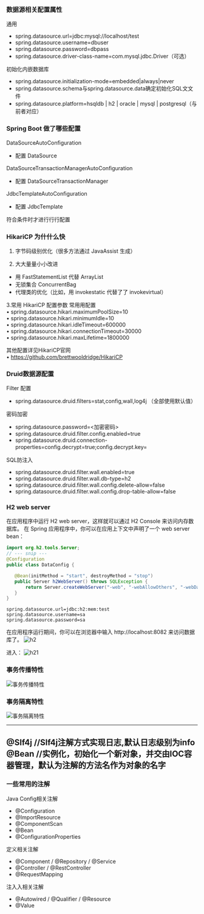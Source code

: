 ### 数据源相关配置属性  
通⽤  
- spring.datasource.url=jdbc:mysql://localhost/test
- spring.datasource.username=dbuser
- spring.datasource.password=dbpass
- spring.datasource.driver-class-name=com.mysql.jdbc.Driver（可选）

初始化内嵌数据库  
- spring.datasource.initialization-mode=embedded|always|never
- spring.datasource.schema与spring.datasource.data确定初始化SQL⽂文件
- spring.datasource.platform=hsqldb | h2 | oracle | mysql | postgresql（与前者对应）


### Spring Boot 做了哪些配置
DataSourceAutoConﬁguration 
- 配置 DataSource  

DataSourceTransactionManagerAutoConﬁguration 
- 配置 DataSourceTransactionManager

JdbcTemplateAutoConﬁguration 
- 配置 JdbcTemplate

符合条件时才进⾏行行配置



### HikariCP 为什什么快
1. 字节码级别优化（很多方法通过 JavaAssist ⽣成） 

2. ⼤大量量⼩小改进 
- 用 FastStatementList 代替 ArrayList
- 无锁集合 ConcurrentBag
- 代理类的优化（比如，⽤ invokestatic 代替了了 invokevirtual）

3.常用 HikariCP 配置参数
 常⽤用配置   
 • spring.datasource.hikari.maximumPoolSize=10  
 • spring.datasource.hikari.minimumIdle=10  
 • spring.datasource.hikari.idleTimeout=600000  
 • spring.datasource.hikari.connectionTimeout=30000  
 • spring.datasource.hikari.maxLifetime=1800000  
 
 其他配置详见HikariCP官网   
 • https://github.com/brettwooldridge/HikariCP
 
 
 ### Druid数据源配置
 Filter 配置 
 - spring.datasource.druid.filters=stat,config,wall,log4j  （全部使用默认值）  
 
 密码加密 
 - spring.datasource.password=<加密密码>
- spring.datasource.druid.filter.config.enabled=true
- spring.datasource.druid.connection-properties=config.decrypt=true;conﬁg.decrypt.key=<public-key>
 
 SQL防注⼊
 - spring.datasource.druid.filter.wall.enabled=true
 - spring.datasource.druid.filter.wall.db-type=h2
 - spring.datasource.druid.filter.wall.config.delete-allow=false
 - spring.datasource.druid.filter.wall.config.drop-table-allow=false
 
 ### H2 web server
 在应用程序中运行 H2 web server，这样就可以通过 H2 Console 来访问内存数据库。
 在 Spring 应用程序中，你可以在应用上下文中声明了一个 web server bean：
 ```java
import org.h2.tools.Server;
// --- snip ---
@Configuration
public class DataConfig {

    @Bean(initMethod = "start", destroyMethod = "stop")
    public Server h2WebServer() throws SQLException {
        return Server.createWebServer("-web", "-webAllowOthers", "-webDaemon", "-webPort", "8082");
    }
}
```
```properties
spring.datasource.url=jdbc:h2:mem:test
spring.datasource.username=sa
spring.datasource.password=sa
```
在应用程序运行期间，你可以在浏览器中输入 http://localhost:8082 来访问数据库了。
![h2](https://img-blog.csdnimg.cn/20200904145813737.png?x-oss-process=image/watermark,type_ZmFuZ3poZW5naGVpdGk,shadow_10,text_aHR0cHM6Ly9ibG9nLmNzZG4ubmV0L0tBSVpfTEVBUk4=,size_16,color_FFFFFF,t_70#pic_center)

进入：
![h21](https://img-blog.csdnimg.cn/20200904150008781.png?x-oss-process=image/watermark,type_ZmFuZ3poZW5naGVpdGk,shadow_10,text_aHR0cHM6Ly9ibG9nLmNzZG4ubmV0L0tBSVpfTEVBUk4=,size_16,color_FFFFFF,t_70#pic_center)

### 事务传播特性
![事务传播特性](https://img-blog.csdnimg.cn/20200904150830191.png?x-oss-process=image/watermark,type_ZmFuZ3poZW5naGVpdGk,shadow_10,text_aHR0cHM6Ly9ibG9nLmNzZG4ubmV0L0tBSVpfTEVBUk4=,size_16,color_FFFFFF,t_70#pic_center)

### 事务隔离特性
![事务隔离特性](https://img-blog.csdnimg.cn/20200904151144388.png?x-oss-process=image/watermark,type_ZmFuZ3poZW5naGVpdGk,shadow_10,text_aHR0cHM6Ly9ibG9nLmNzZG4ubmV0L0tBSVpfTEVBUk4=,size_16,color_FFFFFF,t_70#pic_center)

------
@Slf4j //Slf4j注解方式实现日志,默认日志级别为info
@Bean //实例化，初始化一个新对象，并交由IOC容器管理，默认为注解的方法名作为对象的名字
------
### 一些常用的注解

Java Config相关注解

- @Configuration
- @ImportResource
- @ComponentScan 
- @Bean
- @ConfigurationProperties

定义相关注解 
- @Component / @Repository / @Service
- @Controller / @RestController 
- @RequestMapping 

注⼊入相关注解 
- @Autowired / @Qualifier / @Resource 
- @Value 






